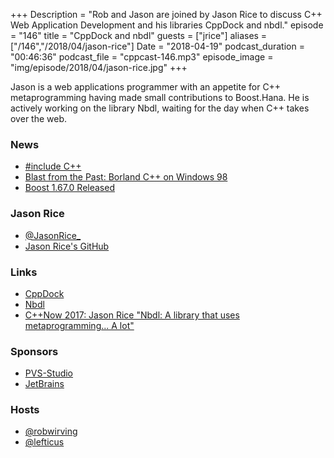 +++
Description = "Rob and Jason are joined by Jason Rice to discuss C++ Web Application Development and his libraries CppDock and nbdl."
episode = "146"
title = "CppDock and nbdl"
guests = ["jrice"]
aliases = ["/146","/2018/04/jason-rice"]
Date = "2018-04-19"
podcast_duration = "00:46:36"
podcast_file = "cppcast-146.mp3"
episode_image = "img/episode/2018/04/jason-rice.jpg"
+++

Jason is a web applications programmer with an appetite for C++ metaprogramming having made small contributions to Boost.Hana. He is actively working on the library Nbdl, waiting for the day when C++ takes over the web. 

### News ###

 - [#include C++](http://www.includecpp.org/)
 - [Blast from the Past: Borland C++ on Windows 98](http://nullprogram.com/blog/2018/04/13/)
 - [Boost 1.67.0 Released](https://lists.boost.org/boost-users/2018/04/88553.php)
 
### Jason Rice ###

 - [@JasonRice_](https://twitter.com/JasonRice_)
 - [Jason Rice's GitHub](https://github.com/ricejasonf)

### Links ###

 - [CppDock](https://github.com/ricejasonf/cppdock)
 - [Nbdl](https://github.com/ricejasonf/nbdl)
 - [C++Now 2017: Jason Rice "Nbdl: A library that uses metaprogramming... A lot"](https://www.youtube.com/watch?v=HgLPaHJV4Lo)

### Sponsors ###

- [PVS-Studio](https://www.viva64.com/pvs-studio)
- [JetBrains](https://www.jetbrains.com/cpp/?utm_source=cppcast&utm_medium=podcast&utm_content=cppcast-podcast&utm_campaign=cpp)

### Hosts ###

- [@robwirving](https://twitter.com/robwirving)
- [@lefticus](https://twitter.com/lefticus)

